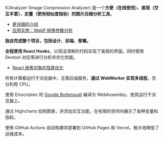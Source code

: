ICAnalyzer (Image Compression Analyzer) 是一个**方便（在线使用）、直观（交互丰富）、定量（使用相似度指标）的图片压缩分析工具**。

* [更详细的介绍](https://blog.kaciras.com/article/23/icanalyzer-development-log)
* [应用实例：WebP 转换参数分析](https://blog.kaciras.com/article/24/analyze-WebP-encode-options)

**独自完成整个项目，包括设计、前端、部署。**

**全程使用 React Hooks**，以简洁清晰的代码实现了美观的界面。同时使用 Devtool 对应用进行分析并优化性能。

* [React 嵌套对象的性能优化](https://blog.kaciras.com/article/25/optimize-react-performace-with-nested-object)

所有计算都运行于浏览器中，无需后端服务，**通过 WebWorker 实现多线程**，充分利用 CPU。

使用 Emscripten 将 [Google Butteraugli](https://github.com/google/butteraugli) 编译为 WebAssembly，使其运行于浏览器上。

通过 Highcharts 绘制图表，并添加交互功能，在有限的空间内展示了各种变量和指标。

使用 GitHub Actions 自动构建并部署到 GitHub Pages 和 Vercel，极大地降低了运维成本。
